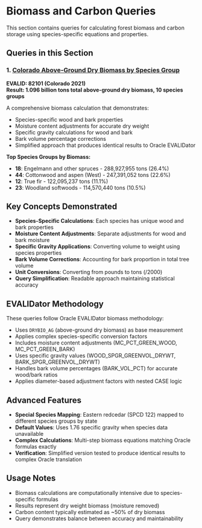 # Biomass and Carbon Queries

This section contains queries for calculating forest biomass and carbon storage using species-specific equations and properties.

## Queries in this Section

### 1. [Colorado Above-Ground Dry Biomass by Species Group](./colorado_biomass_by_species_group.sql)
**EVALID: 82101 (Colorado 2021)**  
**Result: 1.096 billion tons total above-ground dry biomass, 10 species groups**

A comprehensive biomass calculation that demonstrates:
- Species-specific wood and bark properties
- Moisture content adjustments for accurate dry weight
- Specific gravity calculations for wood and bark
- Bark volume percentage corrections
- Simplified approach that produces identical results to Oracle EVALIDator

**Top Species Groups by Biomass:**
- **18**: Engelmann and other spruces - 288,927,955 tons (26.4%)
- **44**: Cottonwood and aspen (West) - 247,391,052 tons (22.6%)
- **12**: True fir - 122,095,237 tons (11.1%)
- **23**: Woodland softwoods - 114,570,440 tons (10.5%)

## Key Concepts Demonstrated

- **Species-Specific Calculations**: Each species has unique wood and bark properties
- **Moisture Content Adjustments**: Separate adjustments for wood and bark moisture
- **Specific Gravity Applications**: Converting volume to weight using species properties
- **Bark Volume Corrections**: Accounting for bark proportion in total tree volume
- **Unit Conversions**: Converting from pounds to tons (/2000)
- **Query Simplification**: Readable approach maintaining statistical accuracy

## EVALIDator Methodology

These queries follow Oracle EVALIDator biomass methodology:
- Uses `DRYBIO_AG` (above-ground dry biomass) as base measurement
- Applies complex species-specific conversion factors
- Includes moisture content adjustments (MC_PCT_GREEN_WOOD, MC_PCT_GREEN_BARK)
- Uses specific gravity values (WOOD_SPGR_GREENVOL_DRYWT, BARK_SPGR_GREENVOL_DRYWT)
- Handles bark volume percentages (BARK_VOL_PCT) for accurate wood/bark ratios
- Applies diameter-based adjustment factors with nested CASE logic

## Advanced Features

- **Special Species Mapping**: Eastern redcedar (SPCD 122) mapped to different species groups by state
- **Default Values**: Uses 1.76 specific gravity when species data unavailable
- **Complex Calculations**: Multi-step biomass equations matching Oracle formulas exactly
- **Verification**: Simplified version tested to produce identical results to complex Oracle translation

## Usage Notes

- Biomass calculations are computationally intensive due to species-specific formulas
- Results represent dry weight biomass (moisture removed)
- Carbon content typically estimated as ~50% of dry biomass
- Query demonstrates balance between accuracy and maintainability 